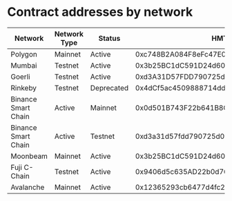 # Contract addresses by network

| Network | Network Type | Status | HMTToken  | Proxy | EscrowFactory | Staking | KVStore |
| --------| ------------ | ------ | --------- | ----- | ------------- | ------- | ------- |
| Polygon | Mainnet | Active | 0xc748B2A084F8eFc47E086ccdDD9b7e67aEb571BF |  | 0x45eBc3eAE6DA485097054ae10BA1A0f8e8c7f794 | | |
| Mumbai | Testnet | Active | 0x3b25BC1dC591D24d60560d0135D6750A561D4764 |  | 0x98108c28B7767a52BE38B4860832dd4e11A7ecad | | |
| Goerli | Testnet | Active |0xd3A31D57FDD790725d0F6B78095F62E8CD4ab317 |  | 0xaAe6a2646C1F88763E62e0cD08aD050Ea66AC46F | | |
| Rinkeby | Testnet | Deprecated |0x4dCf5ac4509888714dd43A5cCc46d7ab389D9c23 |  | 0x925B24444511c86F4d4E63141D8Be0A025E2dca4 | | |
| Binance Smart Chain  | Active | Mainnet | 0x0d501B743F22b641B8C8dfe00F1AAb881D57DDC7 |  | 0xc88bC422cAAb2ac8812de03176402dbcA09533f4 | | |
| Binance Smart Chain | Active | Testnet | 0xd3a31d57fdd790725d0f6b78095f62e8cd4ab317 |  | 0xaae6a2646c1f88763e62e0cd08ad050ea66ac46f | | |
| Moonbeam | Mainnet | Active | 0x3b25BC1dC591D24d60560d0135D6750A561D4764 |  | 0x98108c28B7767a52BE38B4860832dd4e11A7ecad | | |
| Fuji C-Chain | Testnet | Active | 0x9406d5c635AD22b0d76c75E52De57A2177919ca3 |  | 0xfb4469201951C3B9a7F1996c477cb7BDBEcE0A88 | | |
| Avalanche | Mainnet | Active | 0x12365293cb6477d4fc2686e46BB97E3Fb64f1550 |  | 0x9767a578ba7a5FA1563c8229943cB01cd8446BB4 | | |

